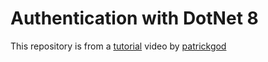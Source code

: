 # Authentication with DotNet 8

This repository is from a [tutorial](https://youtu.be/8J3nuUegtL4?si=p_I9_BO98ec_0NO-) video by [patrickgod](https://github.com/patrickgod)
